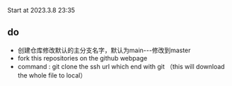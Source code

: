 Start at 2023.3.8 23:35

## do 
- 创建仓库修改默认的主分支名字，默认为main---修改到master
- fork this repositories on the github webpage
- command : git clone the ssh url which end with git （this will download the whole file to local）
